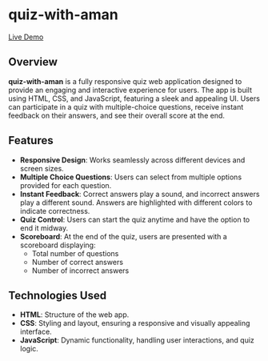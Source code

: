 # quiz-with-aman
[Live Demo](https://quizwithaman.netlify.app/)

## Overview

**quiz-with-aman** is a fully responsive quiz web application designed to provide an engaging and interactive experience for users. The app is built using HTML, CSS, and JavaScript, featuring a sleek and appealing UI. Users can participate in a quiz with multiple-choice questions, receive instant feedback on their answers, and see their overall score at the end.

## Features

- **Responsive Design**: Works seamlessly across different devices and screen sizes.
- **Multiple Choice Questions**: Users can select from multiple options provided for each question.
- **Instant Feedback**: Correct answers play a sound, and incorrect answers play a different sound. Answers are highlighted with different colors to indicate correctness.
- **Quiz Control**: Users can start the quiz anytime and have the option to end it midway.
- **Scoreboard**: At the end of the quiz, users are presented with a scoreboard displaying:
  - Total number of questions
  - Number of correct answers
  - Number of incorrect answers

## Technologies Used

- **HTML**: Structure of the web app.
- **CSS**: Styling and layout, ensuring a responsive and visually appealing interface.
- **JavaScript**: Dynamic functionality, handling user interactions, and quiz logic.
